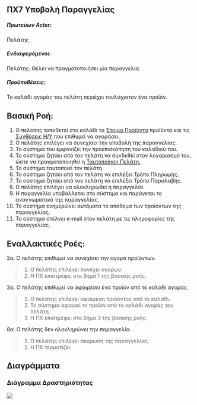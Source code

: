 ΠΧ7 Υποβολή Παραγγελίας
---

##### Πρωτεύων Actor:
Πελάτης

##### Ενδιαφερόμενοι:
Πελάτης: Θέλει να πραγματοποιήσει μία παραγγελία.

##### Προϋποθέσεις:
Το καλάθι αγοράς του πελάτη περιέχει τουλάχιστον ένα προϊόν.

## Βασική Ροή:
1. Ο πελάτης τοποθετεί στο καλάθι τα 
[<a href="https://gitlab.com/softeng-2019-20/pc-store/-/blob/master/requirements/uc3.md">Έτοιμα Προϊόντα</a>]()
προϊόντα και τις 
[<a href="https://gitlab.com/softeng-2019-20/pc-store/-/blob/master/requirements/uc4.md">Συνθέσεις Η/Υ </a>]()
που επιθυμεί να αγοράσει.
2. O πελάτης επιλέγει να συνεχίσει την υποβολή της παραγγελίας.
3. Το σύστημα του εμφανίζει την προεπισκόπηση του καλαθιού του.
4. Το σύστημα ζητάει από τον πελάτη να συνδεθεί στον λογαριασμό του, ώστε να πραγματοποιηθεί η
[<a href="https://gitlab.com/softeng-2019-20/pc-store/-/blob/master/requirements/uc2.md">Ταυτοποίηση Πελάτη. </a>]()
5. Το σύστημα ταυτοποιεί τον πελάτη.
6. Το σύστημα ζητάει από τον πελάτη να επιλέξει Τρόπο Πληρωμής.
7. Το σύστημα ζητάει από τον πελάτη να επιλέξει Τρόπο Παραλαβής.
8. Ο πελάτης επιλέγει να ολοκληρωθεί η παραγγελία.
9. Η παραγγελία υποβάλλεται στο σύστημα και παράγεται το αναγνωριστικό της παραγγελίας.
10. Το σύστημα ενημερώνει αυτόματα το απόθεμα των προϊόντων της παραγγελίας.
10. Το σύστημα στέλνει e-mail στον πελάτη με τις πληροφορίες της παραγγελίας.

## Εναλλακτικές Ροές:
2α. Ο πελάτης επιθυμεί να συνεχίσει την αγορά προϊόντων.
> 1. Ο πελάτης επιλέγει συνέχει αγορών.
> 2. Η ΠΧ επιστρέφει στο βήμα 1 της βασικής ροής.

3α. Ο πελάτης επιθυμεί να αφαιρέσει ένα προϊόν από το καλάθι αγοράς.
> 1. Ο πελάτης επιλέγει αφαίρεση προϊόντος από το καλάθι.
> 2. Το σύστημα αφαιρεί το προϊόν από το καλάθι αγοράς του πελάτη.
> 3. Η ΠΧ επιστρέφει στο βήμα 3 της βασικής ροής.

8α. Ο πελάτης δεν ολοκληρώνει την παραγγελία.
> 1. Ο πελάτης επιλέγει ακύρωση της παραγγελίας.
> 2. Η ΠΧ τερματίζει.

## Διαγράμματα

### Διάγραμμα Δραστηριότητας
[<img src="https://gitlab.com/softeng-2019-20/pc-store/-/raw/master/requirements/diagrams/activity-order.png">](https://gitlab.com/softeng-2019-20/pc-store/-/raw/master/requirements/diagrams/activity-order.png)